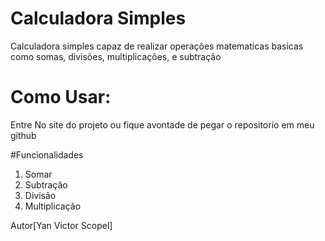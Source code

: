 # Calculadora Simples

Calculadora simples capaz de realizar operações matematicas basicas como somas, divisões, multiplicações, e subtração

# Como Usar: 
Entre No site do projeto ou fique avontade de pegar o repositorio em meu github

#Funcionalidades
1. Somar
2. Subtração
3. Divisão
4. Multiplicação


Autor[Yan Victor Scopel]
